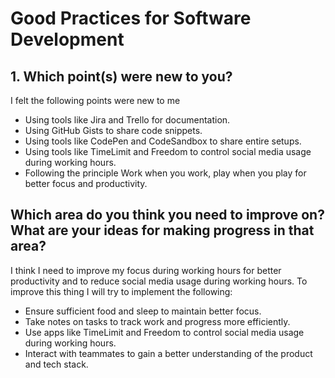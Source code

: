 # Good Practices for Software Development
## 1. Which point(s) were new to you?
I felt the following points were new to me
* Using tools like Jira and Trello for documentation.
* Using GitHub Gists to share code snippets.
* Using tools like CodePen and CodeSandbox to share entire setups.
* Using tools like TimeLimit and Freedom to control social media usage during working hours.
* Following the principle Work when you work, play when you play for better focus and productivity.

## Which area do you think you need to improve on? What are your ideas for making progress in that area?
I think I need to improve my focus during working hours for better productivity and to reduce social media usage during working hours.
To improve this thing I will try to implement the following:
* Ensure sufficient food and sleep to maintain better focus.
* Take notes on tasks to track work and progress more efficiently.
* Use apps like TimeLimit and Freedom to control social media usage during working hours.
* Interact with teammates to gain a better understanding of the product and tech stack.






